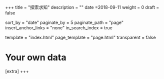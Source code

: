 +++
title = "探索求知"
description = ""
date =2018-09-11
weight = 0
draft = false

sort_by = "date"
paginate_by = 5
paginate_path = "page"
insert_anchor_links = "none"
in_search_index = true

template = "index.html"
page_template = "page.html"
transparent = false

# Your own data
[extra]
+++
